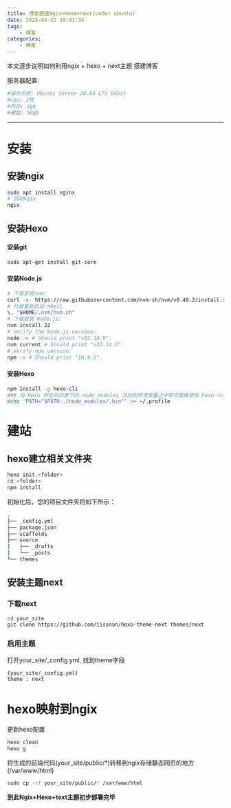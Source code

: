 ```yaml
---
title: 博客搭建Ngix+Hexo+next(under ubuntu)
date: 2025-04-22 19:41:34
tags:
    - 博客
categories:
    - 博客
---
```

本文逐步说明如何利用ngix + hexo + next主题 搭建博客

服务器配置:

```bash
#操作系统: Ubuntu Server 20.04 LTS 64bit
#cpu: 2核
#内存: 2gb
#硬盘: 50gb
```

---

<!--more-->


# 安装
## 安装ngix
```bash
sudo apt install nginx
# 启动ngix
ngix
```

## 安装Hexo
#### 安装git
```bash
sudo apt-get install git-core
```

#### 安装Node.js
```bash
# 下载安装nvm:
curl -o- https://raw.githubusercontent.com/nvm-sh/nvm/v0.40.2/install.sh | bash
# 代替重新启动 shell
\. "$HOME/.nvm/nvm.sh"
# 下载安装 Node.js:
nvm install 22
# Verify the Node.js version:
node -v # Should print "v22.14.0".
nvm current # Should print "v22.14.0".
# Verify npm version:
npm -v # Should print "10.9.2".
```

#### 安装Hexo
```bash
npm install -g hexo-cli
### 将 Hexo 所在的目录下的 node_modules 添加到环境变量之中即可直接使用 hexo <command>
echo 'PATH="$PATH:./node_modules/.bin"' >> ~/.profile
```

# 建站
## hexo建立相关文件夹
```bash
hexo init <folder>
cd <folder>
npm install
```

初始化后，您的项目文件夹将如下所示：

```bash
.
├── _config.yml
├── package.json
├── scaffolds
├── source
|   ├── _drafts
|   └── _posts
└── themes
```

## 安装主题next
### 下载next
```bash
cd your_site
git clone https://github.com/iissnan/hexo-theme-next themes/next
```

### 启用主题
打开your_site/_config.yml,  找到theme字段

```bash
(your_site/_config.yml)
theme : next
```

# hexo映射到ngix
更新hexo配置

```bash
hexo clean
hexo g
```

将生成的前端代码(your_site/public/*)转移到ngix存储静态网页的地方(/var/www/html)

```bash
sudo cp -rf your_site/public/* /var/www/html
```

**到此Ngix+Hexo+text主题初步部署完毕**

